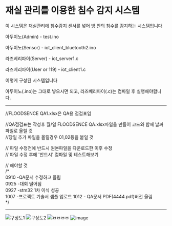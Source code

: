 # 재실 관리를 이용한 침수 감지 시스템
이 시스템은 재실관리에 침수감지 센서를 넣어 방 안의 침수를 감지하는 시스템입니다


아두이노(Admin) - test.ino

아두이노(Sensor) - iot_client_bluetooth2.ino

라즈베리파이(Server) - iot_server1.c

라즈베리파이(User or 119) - iot_client1.c


이렇게 구성된 시스템입니다

아두이노(.ino)는 그대로 넣으시면 되고, 
라즈베리파이(.c)는 컴파일 후 실행해야합니다.
*******
//FLOODSENCE QA1.xlsx은 QA용 점검표임 

//QA점검표는 작성후 월/일 FLOODSENCE QA.xlsx파일을 만들어 코드와 함께 날짜 파일로 올릴 것  
//당일 추가 파일을 올릴경우 01,02등을 붙일 것  


// 파일 수정전에 반드시 원본파일을 다운로드한 이후 수정  
// 파일 수정 후에 '반드시' 컴파일 및 테스트해보기  

// 해야할 것   
/*  
0910 -QA문서 수정하고 올림  
0925 -대회 떨어짐   
0927 -stm32 1차 이식 성공  
1007 -프로젝트 기술서 샘플 업로드 
1012 - QA문서 PDF(4444.pdf)버전 올림  
*/  
*******

![구상도1](https://github.com/dnfm257/2023ESWContest_free_1113/assets/143377935/c3abb5b5-275d-4972-907e-986f000fc216)
![구상도2](https://github.com/dnfm257/2023ESWContest_free_1113/assets/143377935/462bdb3a-1c8c-455d-9b4b-8dace6ce32ff)
![ㅂㅂㅂㅂ](https://github.com/dnfm257/2023ESWContest_free_1113/assets/143377935/29207f09-fb08-4d39-a457-1ff8fbbf2a94)
![image](https://github.com/dnfm257/2023ESWContest_free_1113/assets/143377935/6a883245-ce7f-452e-aff6-486ad55f433a)
